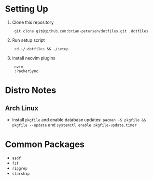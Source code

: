 # Setting Up

1. Clone this repository

        git clone git@github.com:brian-petersen/dotfiles.git .dotfiles

2. Run setup script

        cd ~/.dotfiles && ./setup

3. Install neovim plugins

        nvim
        :PackerSync

# Distro Notes

## Arch Linux

- Install `pkgfile` and enable database updates: `pacman -S pkgfile && pkgfile --update` and `systemctl enable pkgfile-update.timer`

# Common Packages

- `asdf`
- `fzf`
- `ripgrep`
- `starship`
